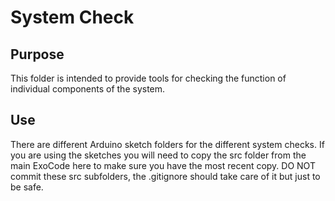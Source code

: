 # System Check
## Purpose
This folder is intended to provide tools for checking the function of individual components of the system.

## Use
There are different Arduino sketch folders for the different system checks.
If you are using the sketches you will need to copy the src folder from the main ExoCode here to make sure you have the most recent copy.
DO NOT commit these src subfolders, the .gitignore should take care of it but just to be safe.